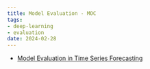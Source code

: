 ```yaml
---
title: Model Evaluation - MOC
tags:
- deep-learning
- evaluation
date: 2024-02-28
---
```


* [Model Evaluation in Time Series Forecasting](computer_sci/deep_learning_and_machine_learning/Evaluation/time_series_forecasting.md)